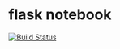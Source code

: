 # flask notebook

[![Build Status](http://builds.mini-super.com:8080/buildStatus/icon?job=flask_notebook&build=39)](http://builds.mini-super.com:8080/job/flask_notebook/39/)
